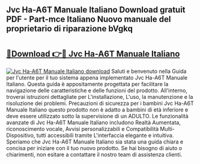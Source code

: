 ## Jvc Ha-A6T Manuale Italiano Download gratuit PDF - Part-mce Italiano Nuovo manuale del proprietario di riparazione bVgkq

# <h2><a href="http://dfdp2y.blite.top/?on=Jvc+Ha-A6T+Manuale+Italiano">🔗Download 👉🔴 Jvc Ha-A6T Manuale Italiano</a></h2>

[![Jvc Ha-A6T Manuale Italiano download](https://i.imgur.com/lujVjoI.png)](http://dfdp2y.blite.top/?on=Jvc+Ha-A6T+Manuale+Italiano)
Saluti e benvenuto nella Guida per l'utente per il tuo sistema appena implementato Jvc Ha-A6T Manuale Italiano. Questa guida è appositamente progettata per facilitare la navigazione delle caratteristiche e delle funzioni del prodotto. All'interno, troverai istruzioni dettagliate per L'installazione, L'uso, la manutenzione e la risoluzione dei problemi. Precauzioni di sicurezza per i bambini Jvc Ha-A6T Manuale Italiano questo prodotto non è adatto a bambini di età inferiore e deve essere utilizzato sotto la supervisione di un ADULTO. Le funzionalità avanzate di Jvc Ha-A6T Manuale Italiano includono Realtà Aumentata, riconoscimento vocale, Avvisi personalizzabili e Compatibilità Multi-Dispositivo, tutti accessibili tramite L'interfaccia elegante e intuitiva. Speriamo che Jvc Ha-A6T Manuale Italiano sia stata una guida chiara e concisa per iniziare con il tuo nuovo prodotto. Se hai bisogno di aiuto o chiarimenti, non esitare a contattare il nostro team di assistenza clienti.
